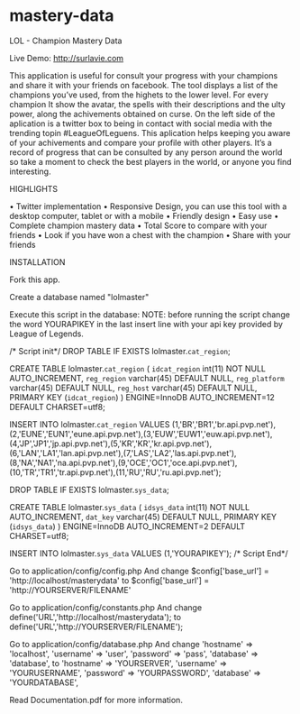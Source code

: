 # mastery-data
LOL - Champion Mastery Data

Live Demo: http://surlavie.com

This application is useful for consult your progress with your champions and share it with your friends on facebook. The tool displays a list of the champions you’ve used, from the highets to the lower level. For every champion It show the avatar, the spells with their descriptions and the ulty power, along the achivements obtained on curse. On the left side of the aplication is a twitter box to being in contact with social media with the trending topin #LeagueOfLeguens. This aplication helps keeping you aware of your achivements and compare your profile with other players. It’s a record of progress that can be consulted by any person around the world so take a moment to check the best players in the world, or anyone you find interesting.

HIGHLIGHTS

• Twitter implementation
• Responsive Design, you can use this tool with a desktop computer, tablet or with a mobile
• Friendly design
• Easy use
• Complete champion mastery data
• Total Score to compare with your friends
• Look if you have won a chest with the champion
• Share with your friends


INSTALLATION

Fork this app.

Create a database named "lolmaster"

Execute this script in the database:
NOTE: before running the script change the word YOURAPIKEY in the last insert line with your api key provided by League of Legends.

/* Script init*/
DROP TABLE IF EXISTS lolmaster.`cat_region`;

CREATE TABLE lolmaster.`cat_region` (
  `idcat_region` int(11) NOT NULL AUTO_INCREMENT,
  `reg_region` varchar(45) DEFAULT NULL,
  `reg_platform` varchar(45) DEFAULT NULL,
  `reg_host` varchar(45) DEFAULT NULL,
  PRIMARY KEY (`idcat_region`)
) ENGINE=InnoDB AUTO_INCREMENT=12 DEFAULT CHARSET=utf8;

INSERT INTO lolmaster.`cat_region` VALUES (1,'BR','BR1','br.api.pvp.net'),(2,'EUNE','EUN1','eune.api.pvp.net'),(3,'EUW','EUW1','euw.api.pvp.net'),(4,'JP','JP1','jp.api.pvp.net'),(5,'KR','KR','kr.api.pvp.net'),(6,'LAN','LA1','lan.api.pvp.net'),(7,'LAS','LA2','las.api.pvp.net'),(8,'NA','NA1','na.api.pvp.net'),(9,'OCE','OC1','oce.api.pvp.net'),(10,'TR','TR1','tr.api.pvp.net'),(11,'RU','RU','ru.api.pvp.net');

DROP TABLE IF EXISTS lolmaster.`sys_data`;

CREATE TABLE lolmaster.`sys_data` (
  `idsys_data` int(11) NOT NULL AUTO_INCREMENT,
  `dat_key` varchar(45) DEFAULT NULL,
  PRIMARY KEY (`idsys_data`)
) ENGINE=InnoDB AUTO_INCREMENT=2 DEFAULT CHARSET=utf8;

INSERT INTO lolmaster.`sys_data` VALUES (1,'YOURAPIKEY');
/* Script End*/


Go to application/config/config.php
And change $config['base_url'] = 'http://localhost/masterydata' 
to $config['base_url'] = 'http://YOURSERVER/FILENAME'

Go to application/config/constants.php
And change define('URL','http://localhost/masterydata');
to define('URL','http://YOURSERVER/FILENAME');

Go to application/config/database.php
And change 
'hostname' => 'localhost',
'username' => 'user',
'password' => 'pass',
'database' => 'database',
to 
'hostname' => 'YOURSERVER',
'username' => 'YOURUSERNAME',
'password' => 'YOURPASSWORD',
'database' => 'YOURDATABASE',


Read Documentation.pdf for more information.
